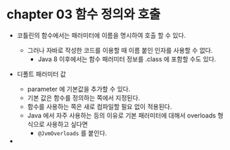 # chapter 03 함수 정의와 호출
- 코틀린의 함수에서는 패러미터에 이름을 명시하여 호출 할 수 있다.
  - 그러나 자바로 작성한 코드를 이용할 때 이름 붙인 인자를 사용할 수 없다.
    - Java 8 이후에서는 함수 패러미터 정보를 .class 에 포함할 수도 있다.

- 디폴트 패러미터 값
  - parameter 에 기본값을 추가할 수 있다.
  - 기본 값은 함수를 정의하는 쪽에서 지정된다.
  - 함수를 사용하는 쪽은 새로 컴파일할 필요 없이 적용된다.
  - Java 에서 자주 사용하는 등의 이유로 기본 패러미터에 대해서 overloads 형식으로 사용하고 싶다면
    - `@JvmOverloads` 를 붙인다.
- 
  
